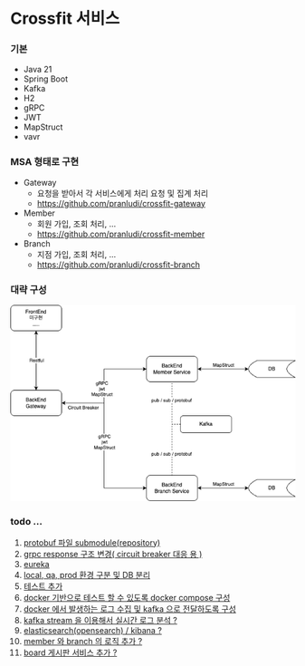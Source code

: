 # Crossfit 서비스

### 기본
- Java 21
- Spring Boot
- Kafka
- H2
- gRPC
- JWT
- MapStruct
- vavr

### MSA 형태로 구현
- Gateway
  - 요청을 받아서 각 서비스에게 처리 요청 및 집계 처리
  - https://github.com/pranludi/crossfit-gateway
- Member
  - 회원 가입, 조회 처리, ...
  - https://github.com/pranludi/crossfit-member
- Branch
  - 지점 가입, 조회 처리, ...
  - https://github.com/pranludi/crossfit-branch

### 대략 구성
![crossfit-service.png](docs/crossfit-service.png)

### todo ...
1. [protobuf 파일 submodule(repository)](https://github.com/pranludi/crossfit-gateway/issues/2)
2. [grpc response 구조 변경( circuit breaker 대응 용 )](https://github.com/pranludi/crossfit-gateway/pull/7)
3. [eureka](https://github.com/pranludi/crossfit-gateway/pull/10)
4. [local, qa, prod 환경 구분 및 DB 분리](https://github.com/pranludi/crossfit-gateway/pull/8)
5. [테스트 추가](https://github.com/pranludi/crossfit-gateway/pull/9)
6. [docker 기반으로 테스트 할 수 있도록 docker compose 구성](https://github.com/pranludi/crossfit-gateway/pull/11)
7. [docker 에서 발생하는 로그 수집 및 kafka 으로 전달하도록 구성](https://github.com/pranludi/crossfit-gateway/pull/12)
8. [kafka stream 을 이용해서 실시간 로그 분석 ?](https://github.com/pranludi/crossfit-gateway/pull/15)
9. [elasticsearch(opensearch) / kibana ?](https://github.com/pranludi/crossfit-gateway/pull/16)
10. [member 와 branch 의 로직 추가 ?](https://github.com/pranludi/crossfit-gateway/pull/13)
11. [board 게시판 서비스 추가 ?](https://github.com/pranludi/crossfit-gateway/pull/14)
